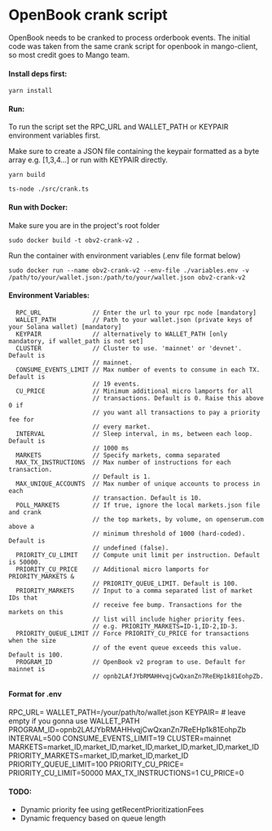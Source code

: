 # OpenBook crank script

OpenBook needs to be cranked to process orderbook events.
The initial code was taken from the same crank script for openbook in 
mango-client, so most credit goes to Mango team.

#### Install deps first:

```
yarn install
```

#### Run:

To run the script set the RPC_URL and WALLET_PATH or KEYPAIR environment variables first.

Make sure to create a JSON file containing the keypair formatted as a byte array e.g. [1,3,4...] or run with KEYPAIR directly.


```
yarn build
```

```
ts-node ./src/crank.ts
```

#### Run with Docker:

Make sure you are in the project's root folder

```
sudo docker build -t obv2-crank-v2 .
```

Run the container with environment variables (.env file format below)

```
sudo docker run --name obv2-crank-v2 --env-file ./variables.env -v /path/to/your/wallet.json:/path/to/your/wallet.json obv2-crank-v2
```



#### Environment Variables:

```
  RPC_URL              // Enter the url to your rpc node [mandatory]
  WALLET_PATH          // Path to your wallet.json (private keys of your Solana wallet) [mandatory]
  KEYPAIR              // alternatively to WALLET_PATH [only mandatory, if wallet_path is not set]
  CLUSTER              // Cluster to use. 'mainnet' or 'devnet'. Default is 
                       // mainnet.
  CONSUME_EVENTS_LIMIT // Max number of events to consume in each TX. Default is
                       // 19 events.
  CU_PRICE             // Minimum additional micro lamports for all 
                       // transactions. Default is 0. Raise this above 0 if
                       // you want all transactions to pay a priority fee for 
                       // every market.
  INTERVAL             // Sleep interval, in ms, between each loop. Default is 
                       // 1000 ms
  MARKETS              // Specify markets, comma separated 
  MAX_TX_INSTRUCTIONS  // Max number of instructions for each transaction. 
                       // Default is 1.
  MAX_UNIQUE_ACCOUNTS  // Max number of unique accounts to process in each
                       // transaction. Default is 10.
  POLL_MARKETS         // If true, ignore the local markets.json file and crank
                       // the top markets, by volume, on openserum.com above a
                       // minimum threshold of 1000 (hard-coded). Default is 
                       // undefined (false).
  PRIORITY_CU_LIMIT    // Compute unit limit per instruction. Default is 50000.
  PRIORITY_CU_PRICE    // Additional micro lamports for PRIORITY_MARKETS & 
                       // PRIORITY_QUEUE_LIMIT. Default is 100.
  PRIORITY_MARKETS     // Input to a comma separated list of market IDs that 
                       // receive fee bump. Transactions for the markets on this 
                       // list will include higher priority fees.
                       // e.g. PRIORITY_MARKETS=ID-1,ID-2,ID-3.
  PRIORITY_QUEUE_LIMIT // Force PRIORITY_CU_PRICE for transactions when the size 
                       // of the event queue exceeds this value. Default is 100. 
  PROGRAM_ID           // OpenBook v2 program to use. Default for mainnet is
                       // opnb2LAfJYbRMAHHvqjCwQxanZn7ReEHp1k81EohpZb.
```

#### Format for .env

RPC_URL=
WALLET_PATH=/your/path/to/wallet.json 
KEYPAIR= # leave empty if you gonna use WALLET_PATH
PROGRAM_ID=opnb2LAfJYbRMAHHvqjCwQxanZn7ReEHp1k81EohpZb
INTERVAL=500
CONSUME_EVENTS_LIMIT=19
CLUSTER=mainnet
MARKETS=market_ID,market_ID,market_ID,market_ID,market_ID,market_ID
PRIORITY_MARKETS=market_ID,market_ID,market_ID
PRIORITY_QUEUE_LIMIT=100
PRIORITY_CU_PRICE=
PRIORITY_CU_LIMIT=50000
MAX_TX_INSTRUCTIONS=1
CU_PRICE=0


#### TODO:

- Dynamic priority fee using getRecentPrioritizationFees
- Dynamic frequency based on queue length
